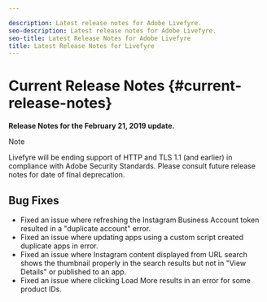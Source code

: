 ```yaml
---

description: Latest release notes for Adobe Livefyre.
seo-description: Latest release notes for Adobe Livefyre.
seo-title: Latest Release Notes for Adobe Livefyre
title: Latest Release Notes for Livefyre
---
```


# Current Release Notes {#current-release-notes}

**Release Notes for the February 21, 2019 update.**

>[!NOTE]
>
>Livefyre will be ending support of HTTP and TLS 1.1 (and earlier) in compliance with Adobe Security Standards.  Please consult future release notes for date of final deprecation.

## Bug Fixes

* Fixed an issue where refreshing the Instagram Business Account token resulted in a "duplicate account" error.
* Fixed an issue where updating apps using a custom script created duplicate apps in error.
* Fixed an issue where Instagram content displayed from URL search shows the thumbnail properly in the search results but not in "View Details" or published to an app.
* Fixed an issue where clicking Load More results in an error for some product IDs.


